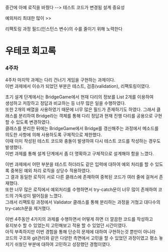 중간에 아예 로직을 바꿨다 --> 테스트 코드가 변경됨
설계 중요성

예외처리 최대한 많이 >> 

리팩토링 과정
필드(인스턴스 변수)의 수를 줄이기 위해 노력한다


# 우테코 회고록

### 4주차

4주차 마지막 과제는 다리 건너기 게임을 구현하는 과제이다.</br>
이번 과제에서 이슈가 되었던 부분은 테스트, 검증(validation), 리팩토링이였다.</br>

초기 설계 단계에서는 BridgeGame에서 현재 다리의 정보를 List<String> 2개를 이용하여</br>
생성하고 저장하고 정답과 비교하는 등 너무 많은 일을 수행하였다.</br>
또한 2개의 배열을 사용하였기 때문에 너무 많은 필드가 존재하기도 하였다.
그래서 클래스를 분리하여 Bridge라는 객체를 통해 다리 정답과 현재 진행 다리를 공용으로 구현 할 수 있도록 변경하였다.</br>
클래스를 분리한 뒤에는 BridgeGame에서 Bridge를 갱신해주는 과정에서 메소드를 의도한 사항에 의해 사용하도록 구체적으로 제한했다.</br>
이때 이미 작성된 테스트 코드와 충돌이 발생하여 다시 테스트 코드를 작성하는 경우도 발생했다.</br>
이번 과제를 통해 설계 단계에서 좀 더 명확하고 구체적으로 설계해야 함을 느꼈다.</br>

이번 과제에서 어떤 부분을 테스트 하더라도 같은 입력에 대하여 예외 처리를 할 수 있도록 중복된 예외 처리 로직을 상당수 적용하였다.</br>
그 결과 동일한 로직이 서로 다른 클래스에 존재하여 중복된 코드가 여러 줄에 걸쳐서 존재했다.</br>
또한 너무 많은 로직에서 예외처리를 수행하면서 try-catch문이 너무 많이 존재하여 코드의 가독성이 떨어짐을 느꼈다.</br>
그래서 리팩토링 과정에서 Validator 클래스를 통해 분리하는 과정을 거쳤고 대다수의 try-catch문을 제거했다.</br>

이번 4주동안 4가지의 과제를 수행하면서 어떻게 하면 더 깔끔한 코드를 작성하고</br>
유지보수 할 수 있었는지 고민해보고 적용 할 수 있었던 시간이였다.</br>
아직 부족하지만 이번 경험을 통해 단순히 문제에 대하여 구현하는것 뿐만이 아니라</br>
코드의 구조와 git관리와 같은 다양한 측면에서 고민을 할 수 있었던 과정이였고 평소 놓치기 쉬웠던 부분에 대하여 고민하고 성장했던 경험이였다.</br>